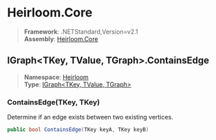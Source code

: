 # Heirloom.Core

> **Framework**: .NETStandard,Version=v2.1  
> **Assembly**: [Heirloom.Core][0]  

## IGraph\<TKey, TValue, TGraph>.ContainsEdge

> **Namespace**: [Heirloom][0]  
> **Type**: [IGraph\<TKey, TValue, TGraph>][1]  

### ContainsEdge(TKey, TKey)

Determine if an edge exists between two existing vertices.

```cs
public bool ContainsEdge(TKey keyA, TKey keyB)
```

[0]: ../Heirloom.Core.md
[1]: Heirloom.IGraph[TKey,TValue,TGraph].md
